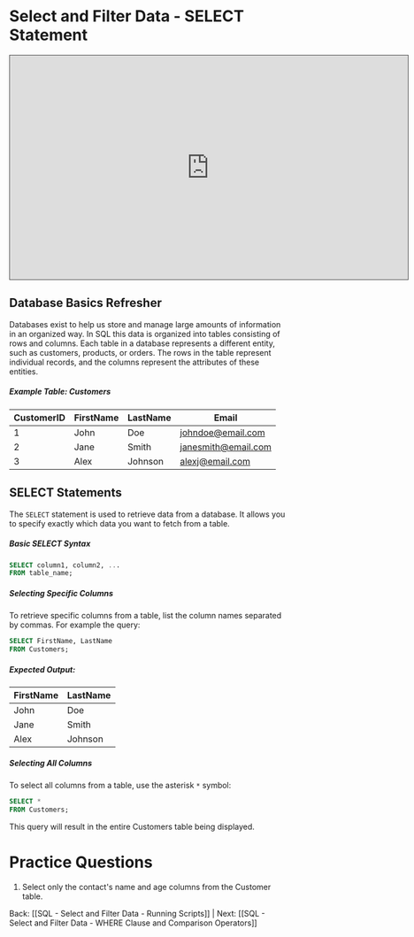 # Select and Filter Data - SELECT Statement

<iframe src="https://egator.hosted.panopto.com/Panopto/Pages/Embed.aspx?id=aa477a38-2f05-4bf1-9aaf-b0f201779f3c&autoplay=false&offerviewer=true&showtitle=true&showbrand=true&captions=false&interactivity=all" height="405" width="720" style="border: 1px solid #464646;" allowfullscreen allow="autoplay" aria-label="Panopto Embedded Video Player"></iframe>

## Database Basics Refresher

Databases exist to help us store and manage large amounts of information in an organized way. In SQL this data is organized into tables consisting of rows and columns. Each table in a database represents a different entity, such as customers, products, or orders. The rows in the table represent individual records, and the columns represent the attributes of these entities.
##### Example Table: Customers
| CustomerID | FirstName | LastName | Email               |
|------------|-----------|----------|---------------------|
| 1          | John      | Doe      | johndoe@email.com   |
| 2          | Jane      | Smith    | janesmith@email.com |
| 3          | Alex      | Johnson  | alexj@email.com     |

## SELECT Statements

The `SELECT` statement is used to retrieve data from a database. It allows you to specify exactly which data you want to fetch from a table.

##### Basic SELECT Syntax

```sql
SELECT column1, column2, ...
FROM table_name;
```

##### Selecting Specific Columns

To retrieve specific columns from a table, list the column names separated by commas. For example the query:

```sql
SELECT FirstName, LastName
FROM Customers;
```
##### Expected Output:
| FirstName | LastName |
| ---- | ---- |
| John | Doe |
| Jane | Smith |
| Alex | Johnson |
##### Selecting All Columns

To select all columns from a table, use the asterisk `*` symbol:

```sql
SELECT *
FROM Customers;
```

This query will result in the entire Customers table being displayed.

# Practice Questions

1. Select only the contact's name and age columns from the Customer table.

Back: [[SQL - Select and Filter Data - Running Scripts]] | Next: [[SQL - Select and Filter Data - WHERE Clause and Comparison Operators]]